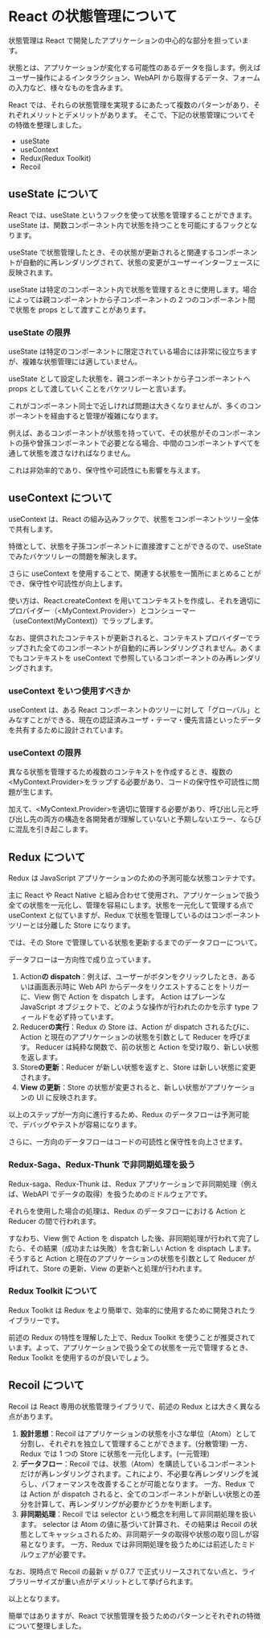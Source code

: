 # React の状態管理について

状態管理は React で開発したアプリケーションの中心的な部分を担っています。

状態とは、アプリケーションが変化する可能性のあるデータを指します。例えばユーザー操作によるインタラクション、WebAPI から取得するデータ、フォームの入力など、様々なものを含みます。

React では、それらの状態管理を実現するにあたって複数のパターンがあり、それぞれメリットとデメリットがあります。
そこで、下記の状態管理についてその特徴を整理しました。

- useState
- useContext
- Redux(Redux Toolkit)
- Recoil

## useState について

React では、useState というフックを使って状態を管理することができます。useState は、関数コンポーネント内で状態を持つことを可能にするフックとなります。

useState で状態管理したとき、その状態が更新されると関連するコンポーネントが自動的に再レンダリングされて、状態の変更がユーザーインターフェースに反映されます。

useState は特定のコンポーネント内で状態を管理するときに使用します。場合によっては親コンポーネントから子コンポーネントの 2 つのコンポーネント間で状態を props として渡すことがあります。

### useState の限界

useState は特定のコンポーネントに限定されている場合には非常に役立ちますが、複雑な状態管理には適していません。

useState として設定した状態を、親コンポーネントから子コンポーネントへ props として渡していくことをバケツリレーと言います。

これがコンポーネント同士で近しければ問題は大きくなりませんが、多くのコンポーネントを経由すると管理が複雑になります。

例えば、あるコンポーネントが状態を持っていて、その状態がそのコンポーネントの孫や曾孫コンポーネントで必要となる場合、中間のコンポーネントすべてを通して状態を渡さなければなりません。

これは非効率的であり、保守性や可読性にも影響を与えます。

## useContext について

useContext は、React の組み込みフックで、状態をコンポーネントツリー全体で共有します。

特徴として、状態を子孫コンポーネントに直接渡すことができるので、useState でみたバケツリレーの問題を解決します。

さらに useContext を使用することで、関連する状態を一箇所にまとめることができ、保守性や可読性が向上します。

使い方は、React.createContext を用いてコンテキストを作成し、それを適切にプロバイダー（<MyContext.Provider>）とコンシューマー（useContext(MyContext)）でラップします。

なお、提供されたコンテキストが更新されると、コンテキストプロバイダーでラップされた全てのコンポーネントが自動的に再レンダリングされません。あくまでもコンテキストを useContext で参照しているコンポーネントのみ再レンダリングされます。

### useContext をいつ使用すべきか

useContext は、ある React コンポーネントのツリーに対して「グローバル」とみなすことができる、現在の認証済みユーザ・テーマ・優先言語といったデータを共有するために設計されています。

### useContext の限界

異なる状態を管理するため複数のコンテキストを作成するとき、複数の<MyContext.Provider>をラップする必要があり、コードの保守性や可読性に問題が生じます。

加えて、<MyContext.Provider>を適切に管理する必要があり、呼び出し元と呼び出し先の両方の構造を各開発者が理解していないと予期しないエラー、ならびに混乱を引き起こします。

## Redux について

Redux は JavaScript アプリケーションのための予測可能な状態コンテナです。

主に React や React Native と組み合わせて使用され、アプリケーションで扱う全ての状態を一元化し、管理を容易にします。状態を一元化して管理する点で useContext と似ていますが、Redux で状態を管理しているのはコンポーネントツリーとは分離した Store になります。

では、その Store で管理している状態を更新するまでのデータフローについて。

データフローは一方向性で成り立っています。

1. Action**の dispatch**：例えば、ユーザーがボタンをクリックしたとき、あるいは画面表示時に Web API からデータをリクエストすることをトリガーに、View 側で Action を dispatch します。
   Action はプレーンな JavaScript オブジェクトで、どのような操作が行われたのかを示す type フィールドを必ず持っています。
2. Reducer**の実行**：Redux の Store は、Action が dispatch されるたびに、Action と現在のアプリケーションの状態を引数として Reducer を呼びます。
   Reducer は純粋な関数で、前の状態と Action を受け取り、新しい状態を返します。
3. Store**の更新**：Reducer が新しい状態を返すと、Store は新しい状態に変更されます。
4. **View の更新**：Store の状態が変更されると、新しい状態がアプリケーションの UI に反映されます。

以上のステップが一方向に進行するため、Redux のデータフローは予測可能で、デバッグやテストが容易になります。

さらに、一方向のデータフローはコードの可読性と保守性を向上させます。

### Redux-Saga、Redux-Thunk で非同期処理を扱う

Redux-saga、Redux-Thunk は、Redux アプリケーションで非同期処理（例えば、WebAPI でデータの取得）を扱うためのミドルウェアです。

それらを使用した場合の処理は、Redux のデータフローにおける Action と Reducer の間で行われます。

すなわち、View 側で Action を dispatch した後、非同期処理が行われて完了したら、その結果（成功または失敗）を含む新しい Action を disptach します。そうすると Action と現在のアプリケーションの状態を引数として Reducer が呼ばれて、Store の更新、View の更新へと処理が行われます。

### Redux Toolkit について

Redux Toolkit は Redux をより簡単で、効率的に使用するために開発されたライブラリーです。

前述の Redux の特性を理解した上で、Redux Toolkit を使うことが推奨されています。よって、アプリケーションで扱う全ての状態を一元で管理するとき、Redux Toolkit を使用するのが良いでしょう。

## Recoil について

Recoil は React 専用の状態管理ライブラリで、前述の Redux とは大きく異なる点があります。

1. **設計思想**：Recoil はアプリケーションの状態を小さな単位（Atom）として分割し、それぞれを独立して管理することができます。(分散管理)
   一方、Redux では 1 つの Store に状態を一元化します。(一元管理)
2. **データフロー**：Recoil では、状態（Atom）を購読しているコンポーネントだけが再レンダリングされます。これにより、不必要な再レンダリングを減らし、パフォーマンスを改善することが可能となります。
   一方、Redux では Action が dispatch されると、全てのコンポーネントが新しい状態との差分を計算して、再レンダリングが必要かどうかを判断します。
3. **非同期処理**：Recoil では selector という概念を利用して非同期処理を扱います。
   selector は Atom の値に基づいて計算され、その結果は Recoil の状態としてキャッシュされるため、非同期データの取得や状態の取り回しが容易となります。
   一方、Redux では非同期処理を扱うためには前述したミドルウェアが必要です。

なお、現時点で Recoil の最新 v が 0.7.7 で正式リリースされてない点と、ライブラリーサイズが重い点がデメリットとして挙げられます。

以上となります。

簡単ではありますが、React で状態管理を扱うためのパターンとそれぞれの特徴について整理しました。
